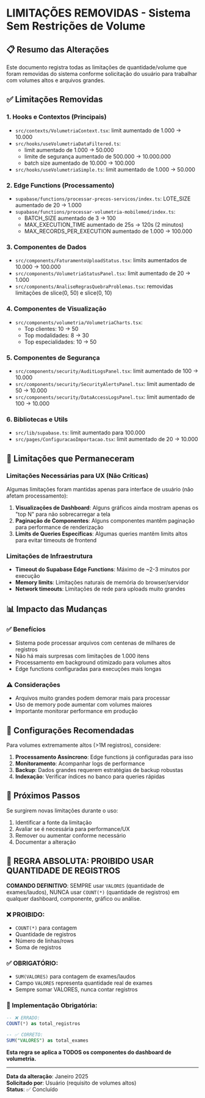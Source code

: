 # LIMITAÇÕES REMOVIDAS - Sistema Sem Restrições de Volume

## 📋 Resumo das Alterações

Este documento registra todas as limitações de quantidade/volume que foram removidas do sistema conforme solicitação do usuário para trabalhar com volumes altos e arquivos grandes.

## ✅ Limitações Removidas

### 1. **Hooks e Contextos (Principais)**
- `src/contexts/VolumetriaContext.tsx`: limit aumentado de 1.000 → 10.000
- `src/hooks/useVolumetriaDataFiltered.ts`: 
  - limit aumentado de 1.000 → 50.000
  - limite de segurança aumentado de 500.000 → 10.000.000
  - batch size aumentado de 10.000 → 100.000
- `src/hooks/useVolumetriaSimple.ts`: limit aumentado de 1.000 → 50.000

### 2. **Edge Functions (Processamento)**
- `supabase/functions/processar-precos-servicos/index.ts`: LOTE_SIZE aumentado de 20 → 1.000
- `supabase/functions/processar-volumetria-mobilemed/index.ts`:
  - BATCH_SIZE aumentado de 3 → 100
  - MAX_EXECUTION_TIME aumentado de 25s → 120s (2 minutos)
  - MAX_RECORDS_PER_EXECUTION aumentado de 1.000 → 100.000

### 3. **Componentes de Dados**
- `src/components/FaturamentoUploadStatus.tsx`: limits aumentados de 10.000 → 100.000
- `src/components/VolumetriaStatusPanel.tsx`: limit aumentado de 20 → 1.000
- `src/components/AnaliseRegrasQuebraProblemas.tsx`: removidas limitações de slice(0, 50) e slice(0, 10)

### 4. **Componentes de Visualização**
- `src/components/volumetria/VolumetriaCharts.tsx`: 
  - Top clientes: 10 → 50
  - Top modalidades: 8 → 30  
  - Top especialidades: 10 → 50

### 5. **Componentes de Segurança**
- `src/components/security/AuditLogsPanel.tsx`: limit aumentado de 100 → 10.000
- `src/components/security/SecurityAlertsPanel.tsx`: limit aumentado de 50 → 10.000
- `src/components/security/DataAccessLogsPanel.tsx`: limit aumentado de 100 → 10.000

### 6. **Bibliotecas e Utils**
- `src/lib/supabase.ts`: limit aumentado para 100.000
- `src/pages/ConfiguracaoImportacao.tsx`: limit aumentado de 20 → 10.000

## 🚨 Limitações que Permaneceram

### Limitações Necessárias para UX (Não Críticas)
Algumas limitações foram mantidas apenas para interface de usuário (não afetam processamento):

1. **Visualizações de Dashboard**: Alguns gráficos ainda mostram apenas os "top N" para não sobrecarregar a tela
2. **Paginação de Componentes**: Alguns componentes mantêm paginação para performance de renderização
3. **Limits de Queries Específicas**: Algumas queries mantêm limits altos para evitar timeouts de frontend

### Limitações de Infraestrutura
- **Timeout do Supabase Edge Functions**: Máximo de ~2-3 minutos por execução
- **Memory limits**: Limitações naturais de memória do browser/servidor
- **Network timeouts**: Limitações de rede para uploads muito grandes

## 📊 Impacto das Mudanças

### ✅ Benefícios
- Sistema pode processar arquivos com centenas de milhares de registros
- Não há mais surpresas com limitações de 1.000 itens
- Processamento em background otimizado para volumes altos
- Edge functions configuradas para execuções mais longas

### ⚠️ Considerações
- Arquivos muito grandes podem demorar mais para processar
- Uso de memory pode aumentar com volumes maiores
- Importante monitorar performance em produção

## 🔧 Configurações Recomendadas

Para volumes extremamente altos (>1M registros), considere:

1. **Processamento Assíncrono**: Edge functions já configuradas para isso
2. **Monitoramento**: Acompanhar logs de performance
3. **Backup**: Dados grandes requerem estratégias de backup robustas
4. **Indexação**: Verificar índices no banco para queries rápidas

## 📝 Próximos Passos

Se surgirem novas limitações durante o uso:
1. Identificar a fonte da limitação
2. Avaliar se é necessária para performance/UX
3. Remover ou aumentar conforme necessário
4. Documentar a alteração

## 🚨 REGRA ABSOLUTA: PROIBIDO USAR QUANTIDADE DE REGISTROS

**COMANDO DEFINITIVO**: SEMPRE usar `VALORES` (quantidade de exames/laudos), NUNCA usar `COUNT(*)` (quantidade de registros) em qualquer dashboard, componente, gráfico ou análise.

### ❌ PROIBIDO:
- `COUNT(*)` para contagem
- Quantidade de registros
- Número de linhas/rows
- Soma de registros

### ✅ OBRIGATÓRIO:
- `SUM(VALORES)` para contagem de exames/laudos
- Campo `VALORES` representa quantidade real de exames
- Sempre somar VALORES, nunca contar registros

### 📝 Implementação Obrigatória:
```sql
-- ❌ ERRADO:
COUNT(*) as total_registros

-- ✅ CORRETO:
SUM("VALORES") as total_exames
```

**Esta regra se aplica a TODOS os componentes do dashboard de volumetria.**

---

**Data da alteração**: Janeiro 2025  
**Solicitado por**: Usuário (requisito de volumes altos)  
**Status**: ✅ Concluído